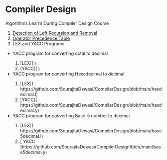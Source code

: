 # Compiler Design
Algorithms Learnt During Compiler Design Course
1. [Detection of Left Recursion and Removal](https://github.com/SourajitaDewasi/CompilerDesign/tree/main/RemovingLeftRecursion)
2. [Operator Precedence Table](https://github.com/SourajitaDewasi/CompilerDesign/blob/main/OperatorPrecedenceParsing.cpp)
3. LEX and YACC Programs
 <ul>
  <li>YACC program for converting octal to decimal</li>
     <ol> 
      <li>[LEX](  )</li>
      <li>[YACC](   )</li>
     </ol>
  <li>YACC program for converting Hexadecimal to decimal</li>
      <ol> 
      <li> [LEX]( https://github.com/SourajitaDewasi/CompilerDesign/blob/main/hexdecimal.l) </li>
      <li> [YACC]( https://github.com/SourajitaDewasi/CompilerDesign/blob/main/hexdecimal.y) </li>
     </ol>
  <li>YACC program for converting Base-5 number to decimal</li>
      <ol> 
      <li> [LEX]( https://github.com/SourajitaDewasi/CompilerDesign/blob/main/base5decimal.l) </li>
      <li> [ YACC ]https://github.com/SourajitaDewasi/CompilerDesign/blob/main/base5decimal.y) </li>
     </ol>
</ul>
